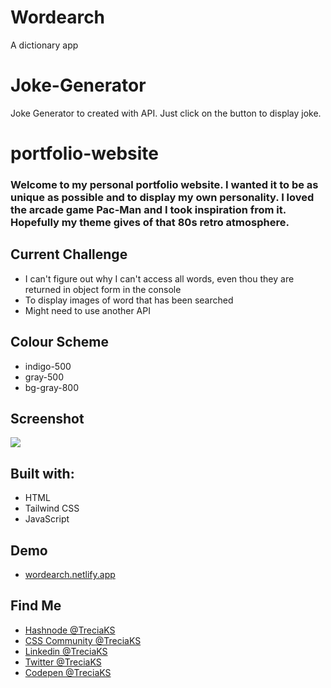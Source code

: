 # Wordearch
A dictionary app 
# Joke-Generator
Joke Generator to created with API. Just click on the button to display joke.

# portfolio-website

### Welcome to my personal portfolio website. I wanted it to be as unique as possible and to display my own personality. I loved the arcade game Pac-Man and I took inspiration from it. Hopefully my theme gives of that 80s retro atmosphere.

<h2>Current Challenge</h2>
<ul>
  <li>I can't figure out why I can't access all words, even thou they are returned in object form in the console</li>
  <li>To display images of word that has been searched</li>
  <li>Might need to use another API</li>
</ul>

<h2>Colour Scheme</h2>
<ul>
  <li>indigo-500</li>
  <li>gray-500</li>
  <li>bg-gray-800</li>
</ul>

<h2>Screenshot</h2>
<img src="https://user-images.githubusercontent.com/82657928/156142442-8f02570e-b81f-4fda-8a6c-d30ac00f875d.png">

<h2>Built with:</h2>
<ul>
  <li>HTML</li>
  <li>Tailwind CSS</li>
  <li>JavaScript</li>
</ul>

<h2>Demo</h2>
<ul>
  <li><a href="https://wordearch.netlify.app">wordearch.netlify.app</a></li>
</ul>

<h2>Find Me</h2>
<ul>
  <li><a href="https://hashnode.com/@TreciaKS">Hashnode @TreciaKS</a></li>
  <li><a href="https://discord.com/invite/PNpKMbZeqN">CSS Community @TreciaKS</a></li>
  <li><a href="https://www.linkedin.com/in/treciaks">Linkedin @TreciaKS</a></li>
  <li><a href="https://twitter.com/TreciaKS">Twitter @TreciaKS</a></li>
  <li><a href="https://codepen.io/treciaks">Codepen @TreciaKS</a></li>
</ul>
